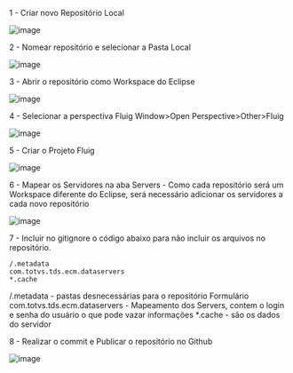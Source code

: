 1 - Criar novo Repositório Local

![image](https://github.com/user-attachments/assets/5db4ec37-897a-438c-bb85-a46029ed8914)

2 - Nomear repositório e selecionar a Pasta Local

![image](https://github.com/user-attachments/assets/b290ceee-5dc8-4a1b-a01b-d63de8adbdd6)

3 - Abrir o repositório como Workspace do Eclipse

![image](https://github.com/user-attachments/assets/aa22e041-9527-4603-9a97-2c44c6dc729f)

4 - Selecionar a perspectiva Fluig Window>Open Perspective>Other>Fluig

![image](https://github.com/user-attachments/assets/66abbcb9-2cbf-4969-9e44-f1f34806c198)

5 - Criar o Projeto Fluig

![image](https://github.com/user-attachments/assets/1ccd884b-c2a4-4dbc-a88e-19270fc7c85d)

6 - Mapear os Servidores na aba Servers  - Como cada repositório será um Workspace diferente do Eclipse, será necessário adicionar os servidores a cada novo repositório

![image](https://github.com/user-attachments/assets/83a992c3-e6f3-48ae-8218-6c1288da5dd1)


7 - Incluir no gitignore o código abaixo para não incluir os arquivos no repositório.
```
/.metadata
com.totvs.tds.ecm.dataservers
*.cache
```
/.metadata - pastas desnecessárias para o repositório Formulário
com.totvs.tds.ecm.dataservers - Mapeamento dos Servers, contem o login e senha do usuário o que pode vazar informações
*.cache - são os dados do servidor

8 - Realizar o commit e Publicar o repositório no Github

![image](https://github.com/user-attachments/assets/915570f3-78c1-4fd5-95f0-647aedbe9cbd)
